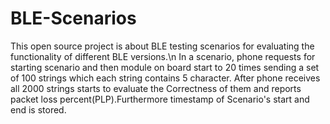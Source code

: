 # BLE-Scenarios
This open source project is about BLE testing scenarios for evaluating the functionality of different BLE versions.\n  In a scenario, phone requests for starting scenario and then module on board start to 20 times sending a set of 100 strings which each string contains 5 character. After phone receives all 2000 strings starts to evaluate the Correctness of them and reports packet loss percent(PLP).Furthermore timestamp of Scenario's start and end is stored.
